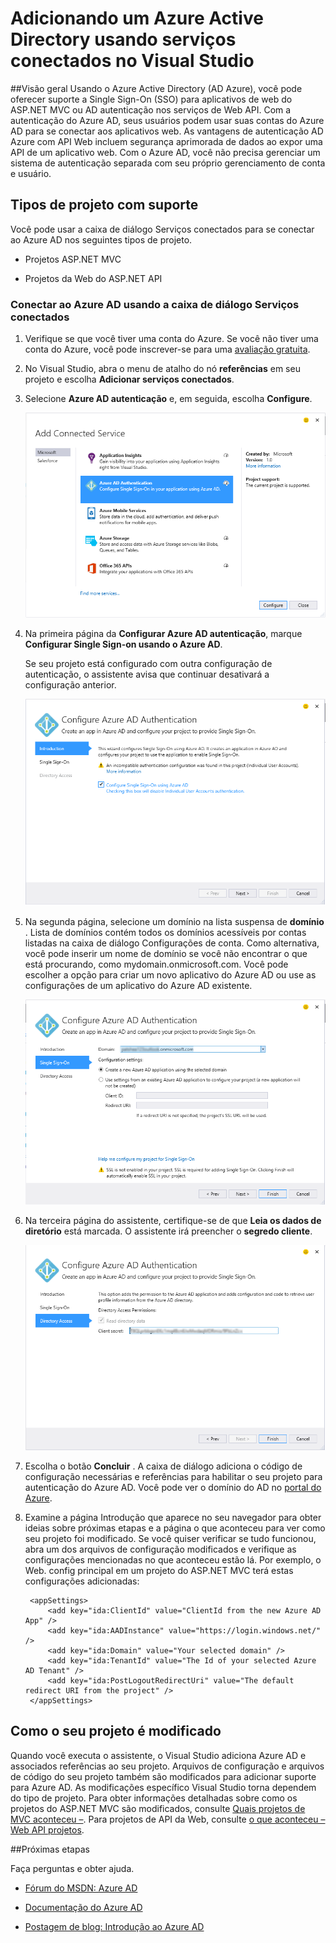 <properties 
   pageTitle="Adicionando um Azure Active Directory usando serviços conectados no Visual Studio | Microsoft Azure"
   description="Adicionar um Active Directory do Azure usando a caixa de diálogo do Visual Studio adicionar conectado serviços"
   services="visual-studio-online"
   documentationCenter="na"
   authors="TomArcher"
   manager="douge"
   editor="" />
<tags 
   ms.service="active-directory"
   ms.devlang="multiple"
   ms.topic="article"
   ms.tgt_pltfrm="na"
   ms.workload="na"
   ms.date="08/15/2016"
   ms.author="tarcher" />

# <a name="adding-an-azure-active-directory-by-using-connected-services-in-visual-studio"></a>Adicionando um Azure Active Directory usando serviços conectados no Visual Studio 

##<a name="overview"></a>Visão geral
Usando o Azure Active Directory (AD Azure), você pode oferecer suporte a Single Sign-On (SSO) para aplicativos de web do ASP.NET MVC ou AD autenticação nos serviços de Web API. Com a autenticação do Azure AD, seus usuários podem usar suas contas do Azure AD para se conectar aos aplicativos web. As vantagens de autenticação AD Azure com API Web incluem segurança aprimorada de dados ao expor uma API de um aplicativo web. Com o Azure AD, você não precisa gerenciar um sistema de autenticação separada com seu próprio gerenciamento de conta e usuário.

## <a name="supported-project-types"></a>Tipos de projeto com suporte

Você pode usar a caixa de diálogo Serviços conectados para se conectar ao Azure AD nos seguintes tipos de projeto.

- Projetos ASP.NET MVC

- Projetos da Web do ASP.NET API


### <a name="connect-to-azure-ad-using-the-connected-services-dialog"></a>Conectar ao Azure AD usando a caixa de diálogo Serviços conectados

1. Verifique se que você tiver uma conta do Azure. Se você não tiver uma conta do Azure, você pode inscrever-se para uma [avaliação gratuita](http://go.microsoft.com/fwlink/?LinkId=518146).

1. No Visual Studio, abra o menu de atalho do nó **referências** em seu projeto e escolha **Adicionar serviços conectados**.
1. Selecione **Azure AD autenticação** e, em seguida, escolha **Configure**.

    ![Escolha adicionar autenticação do Azure AD](./media/vs-azure-tools-connected-services-add-active-directory/connected-services-add-active-directory.png)

1. Na primeira página da **Configurar Azure AD autenticação**, marque **Configurar Single Sign-on usando o Azure AD**.

    Se seu projeto está configurado com outra configuração de autenticação, o assistente avisa que continuar desativará a configuração anterior.

    ![Configurar o Azure AD no Assistente](./media/vs-azure-tools-connected-services-add-active-directory/configure-azure-ad-wizard-1.png)

1.  Na segunda página, selecione um domínio na lista suspensa de **domínio** . Lista de domínios contém todos os domínios acessíveis por contas listadas na caixa de diálogo Configurações de conta. Como alternativa, você pode inserir um nome de domínio se você não encontrar o que está procurando, como mydomain.onmicrosoft.com. Você pode escolher a opção para criar um novo aplicativo do Azure AD ou use as configurações de um aplicativo do Azure AD existente. 

    ![Configurar o Azure AD no Assistente](./media/vs-azure-tools-connected-services-add-active-directory/configure-azure-ad-wizard-2.png)


1. Na terceira página do assistente, certifique-se de que **Leia os dados de diretório** está marcada. O assistente irá preencher o **segredo cliente**. 

    ![Configurar o Azure AD no Assistente](./media/vs-azure-tools-connected-services-add-active-directory/configure-azure-ad-wizard-3.png)

1. Escolha o botão **Concluir** . A caixa de diálogo adiciona o código de configuração necessárias e referências para habilitar o seu projeto para autenticação do Azure AD. Você pode ver o domínio do AD no [portal do Azure](http://go.microsoft.com/fwlink/p/?LinkID=525040).

1. Examine a página Introdução que aparece no seu navegador para obter ideias sobre próximas etapas e a página o que aconteceu para ver como seu projeto foi modificado. Se você quiser verificar se tudo funcionou, abra um dos arquivos de configuração modificados e verifique as configurações mencionadas no que aconteceu estão lá. Por exemplo, o Web. config principal em um projeto do ASP.NET MVC terá estas configurações adicionadas:

        <appSettings> 
            <add key="ida:ClientId" value="ClientId from the new Azure AD App" />
            <add key="ida:AADInstance" value="https://login.windows.net/" />
            <add key="ida:Domain" value="Your selected domain" />
            <add key="ida:TenantId" value="The Id of your selected Azure AD Tenant" />
            <add key="ida:PostLogoutRedirectUri" value="The default redirect URI from the project" />
        </appSettings>

## <a name="how-your-project-is-modified"></a>Como o seu projeto é modificado

Quando você executa o assistente, o Visual Studio adiciona Azure AD e associados referências ao seu projeto. Arquivos de configuração e arquivos de código do seu projeto também são modificados para adicionar suporte para Azure AD. As modificações específico Visual Studio torna dependem do tipo de projeto. Para obter informações detalhadas sobre como os projetos do ASP.NET MVC são modificados, consulte [Quais projetos de MVC aconteceu –](http://go.microsoft.com/fwlink/p/?LinkID=513809). Para projetos de API da Web, consulte [o que aconteceu – Web API projetos](http://go.microsoft.com/fwlink/p/?LinkId=513810).

##<a name="next-steps"></a>Próximas etapas

Faça perguntas e obter ajuda.

 - [Fórum do MSDN: Azure AD](https://social.msdn.microsoft.com/forums/azure/home?forum=WindowsAzureAD)

 - [Documentação do Azure AD](https://azure.microsoft.com/documentation/services/active-directory/)

 - [Postagem de blog: Introdução ao Azure AD](http://blogs.msdn.com/b/brunoterkaly/archive/2014/03/03/introduction-to-windows-azure-active-directory.aspx)

